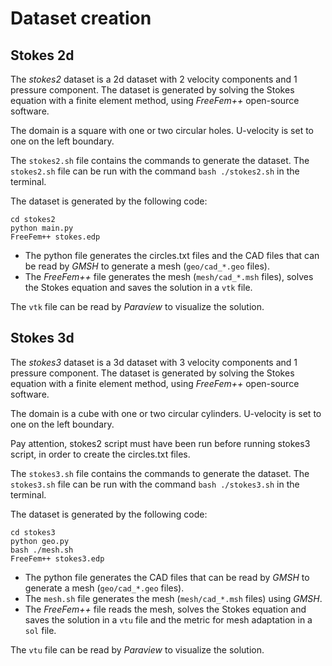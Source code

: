 # Dataset creation

## Stokes 2d

The *stokes2* dataset is a 2d dataset with 2 velocity components and 1 pressure component. The dataset is generated by solving the Stokes equation with a finite element method, using *FreeFem++* open-source software.

The domain is a square with one or two circular holes. U-velocity is set to one on the left boundary.

The `stokes2.sh` file contains the commands to generate the dataset. The `stokes2.sh` file can be run with the command `bash ./stokes2.sh` in the terminal.

The dataset is generated by the following code:

```
cd stokes2
python main.py
FreeFem++ stokes.edp
```

- The python file generates the circles.txt files and the CAD files that can be read by *GMSH* to generate a mesh (```geo/cad_*.geo``` files).
- The *FreeFem++* file generates the mesh (```mesh/cad_*.msh``` files), solves the Stokes equation and saves the solution in a ```vtk``` file.

The ```vtk``` file can be read by *Paraview* to visualize the solution.

## Stokes 3d

The *stokes3* dataset is a 3d dataset with 3 velocity components and 1 pressure component. The dataset is generated by solving the Stokes equation with a finite element method, using *FreeFem++* open-source software.

The domain is a cube with one or two circular cylinders. U-velocity is set to one on the left boundary.

Pay attention, stokes2 script must have been run before running stokes3 script, in order to create the circles.txt files.

The `stokes3.sh` file contains the commands to generate the dataset. The `stokes3.sh` file can be run with the command `bash ./stokes3.sh` in the terminal.

The dataset is generated by the following code:

```
cd stokes3
python geo.py
bash ./mesh.sh
FreeFem++ stokes3.edp
```

- The python file generates the CAD files that can be read by *GMSH* to generate a mesh (```geo/cad_*.geo``` files).
- The ```mesh.sh``` file generates the mesh (```mesh/cad_*.msh``` files) using *GMSH*.
- The *FreeFem++* file reads the mesh, solves the Stokes equation and saves the solution in a ```vtu``` file and the metric for mesh adaptation in a ```sol``` file.

The ```vtu``` file can be read by *Paraview* to visualize the solution.